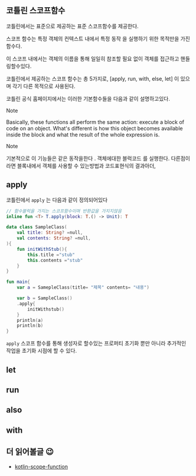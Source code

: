 ## 코틀린 스코프함수 

코틀린에서는 표준으로 제공하는 표준  스코프함수를 제공한다. 

스코프 함수는 특정 객체의 컨텍스트 내에서 특정 동작 을 실행하기 위한 목적만을 가진 함수다.

이 스코프 내에서는 객체의 이름을 통해 일일히 참조할 필요 없이 객체를 접근하고 핸들링할수있다.

코틀린에서 제공하는 스코프 함수는 총 5가지로, [apply, run, with, else, let] 이 있으며 각기 다른 목적으로 사용된다.

코틀린 공식 홈페이지에서는 이러한 기본함수들을 다음과 같이 설명하고있다.

>[!NOTE]   
Basically, these functions all perform the same action: execute a block of code on an object. What's different is how this object becomes available inside the block and what the result of the whole expression is.

>[!NOTE]
기본적으로 이 기능들은 같은 동작을한다 . 객체에대한 블럭코드 를 실행한다. 
다른점이라면 블록내에서 객체를 사용할 수 있는방법과 코드표현식의 결과아더,
## apply


코틀린에서 `apply` 는 다음과 같이 정의되어있다
```kotlin
// 함수블럭을 가지는 스코프함수이며 반환값을 가지지않음  
inline fun <T> T.apply(block: T.() -> Unit): T
```

```kotlin
data class SampleClass(
    val title: String? =null,
    val contents: String? =null,
){
    fun initWithStub(){
        this.title ="stub"
        this.contents ="stub" 
    }
}

fun main{
    var a = SamepleClass(title= "제목" contents= "내용")   

    var b = SampleClass()
    .apply{
        initWithstub()
    }
    println(a)
    println(b)
}
```
`apply` 스코프 함수를 통해 생성자로 할수있는 프로퍼티 초기화 뿐만 아니라
추가적인 작업을 초기화 시점에 할 수 있다.

## let

## run

## also

## with




## 더 읽어볼글 😉

- [kotlin-scope-function](https://kotlinlang.org/docs/scope-functions.html)